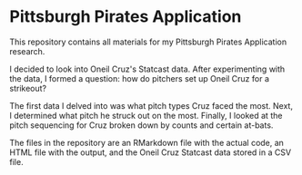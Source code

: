 # Pittsburgh Pirates Application

This repository contains all materials for my Pittsburgh Pirates Application research. 

I decided to look into Oneil Cruz's Statcast data. After experimenting with the data, I formed a question: how do pitchers set up Oneil Cruz for a strikeout?

The first data I delved into was what pitch types Cruz faced the most. Next, I determined what pitch he struck out on the most. Finally, I looked at the pitch sequencing for Cruz broken down by counts and certain at-bats. 

The files in the repository are an RMarkdown file with the actual code, an HTML file with the output, and the Oneil Cruz Statcast data stored in a CSV file. 
